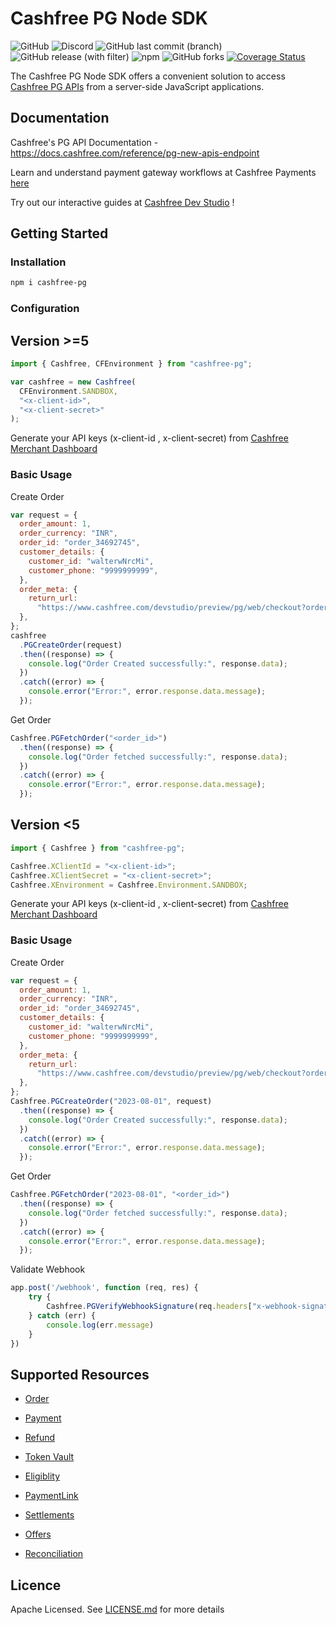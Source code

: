 # Cashfree PG Node SDK

![GitHub](https://img.shields.io/github/license/cashfree/cashfree-pg-sdk-nodejs) ![Discord](https://img.shields.io/discord/931125665669972018?label=discord) ![GitHub last commit (branch)](https://img.shields.io/github/last-commit/cashfree/cashfree-pg-sdk-nodejs/main) ![GitHub release (with filter)](https://img.shields.io/github/v/release/cashfree/cashfree-pg-sdk-nodejs?label=latest) ![npm](https://img.shields.io/npm/v/cashfree-pg) ![GitHub forks](https://img.shields.io/github/forks/cashfree/cashfree-pg-sdk-nodejs) [![Coverage Status](https://coveralls.io/repos/github/cashfree/cashfree-pg-sdk-nodejs/badge.svg?branch=)](https://coveralls.io/github/cashfree/cashfree-pg-sdk-nodejs?branch=main)

The Cashfree PG Node SDK offers a convenient solution to access [Cashfree PG APIs](https://docs.cashfree.com/reference/pg-new-apis-endpoint) from a server-side JavaScript applications.

## Documentation

Cashfree's PG API Documentation - https://docs.cashfree.com/reference/pg-new-apis-endpoint

Learn and understand payment gateway workflows at Cashfree Payments [here](https://docs.cashfree.com/docs/payment-gateway)

Try out our interactive guides at [Cashfree Dev Studio](https://www.cashfree.com/devstudio) !

## Getting Started

### Installation

```bash
npm i cashfree-pg
```

### Configuration

## Version >=5

```javascript
import { Cashfree, CFEnvironment } from "cashfree-pg";

var cashfree = new Cashfree(
  CFEnvironment.SANDBOX,
  "<x-client-id>",
  "<x-client-secret>"
);
```

Generate your API keys (x-client-id , x-client-secret) from [Cashfree Merchant Dashboard](https://merchant.cashfree.com/merchants/login)

### Basic Usage

Create Order

```javascript
var request = {
  order_amount: 1,
  order_currency: "INR",
  order_id: "order_34692745",
  customer_details: {
    customer_id: "walterwNrcMi",
    customer_phone: "9999999999",
  },
  order_meta: {
    return_url:
      "https://www.cashfree.com/devstudio/preview/pg/web/checkout?order_id={order_id}",
  },
};
cashfree
  .PGCreateOrder(request)
  .then((response) => {
    console.log("Order Created successfully:", response.data);
  })
  .catch((error) => {
    console.error("Error:", error.response.data.message);
  });
```

Get Order

```javascript
Cashfree.PGFetchOrder("<order_id>")
  .then((response) => {
    console.log("Order fetched successfully:", response.data);
  })
  .catch((error) => {
    console.error("Error:", error.response.data.message);
  });
```

## Version <5

```javascript
import { Cashfree } from "cashfree-pg";

Cashfree.XClientId = "<x-client-id>";
Cashfree.XClientSecret = "<x-client-secret>";
Cashfree.XEnvironment = Cashfree.Environment.SANDBOX;
```

Generate your API keys (x-client-id , x-client-secret) from [Cashfree Merchant Dashboard](https://merchant.cashfree.com/merchants/login)

### Basic Usage

Create Order

```javascript
var request = {
  order_amount: 1,
  order_currency: "INR",
  order_id: "order_34692745",
  customer_details: {
    customer_id: "walterwNrcMi",
    customer_phone: "9999999999",
  },
  order_meta: {
    return_url:
      "https://www.cashfree.com/devstudio/preview/pg/web/checkout?order_id={order_id}",
  },
};
Cashfree.PGCreateOrder("2023-08-01", request)
  .then((response) => {
    console.log("Order Created successfully:", response.data);
  })
  .catch((error) => {
    console.error("Error:", error.response.data.message);
  });
```

Get Order

```javascript
Cashfree.PGFetchOrder("2023-08-01", "<order_id>")
  .then((response) => {
    console.log("Order fetched successfully:", response.data);
  })
  .catch((error) => {
    console.error("Error:", error.response.data.message);
  });
```

Validate Webhook

```javascript
app.post('/webhook', function (req, res) {
    try {
        Cashfree.PGVerifyWebhookSignature(req.headers["x-webhook-signature"], req.rawBody, req.headers["x-webhook-timestamp"]))
    } catch (err) {
        console.log(err.message)
    }
})
```

## Supported Resources

- [Order](docs/Orders.md)

- [Payment](docs/Payments.md)

- [Refund](docs/Refunds.md)

- [Token Vault](docs/TokenVault.md)

- [Eligiblity](docs/Eligibility.md)

- [PaymentLink](docs/PaymentLink.md)

- [Settlements](docs/Settlements.md)

- [Offers](docs/Offers.md)

- [Reconciliation](docs/Reconciliation.md)

## Licence

Apache Licensed. See [LICENSE.md](LICENSE.md) for more details
